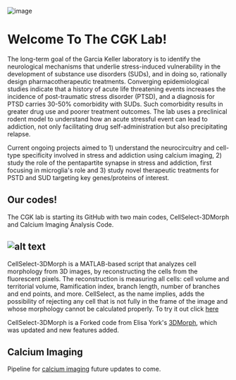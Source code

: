 

![image](https://github.com/CGK-Laboratory/.github/assets/133057205/8d953a9c-7f7c-467c-9540-a748011d97fc)



# Welcome To The CGK Lab!


The long-term goal of the Garcia Keller laboratory is to identify the neurological mechanisms that underlie stress-induced vulnerability in the development of substance use disorders (SUDs), and in doing so, rationally design pharmacotherapeutic treatments. Converging epidemiological studies indicate that a history of acute life threatening events increases the incidence of post-traumatic stress disorder (PTSD), and a diagnosis for PTSD carries 30-50% comorbidity with SUDs. Such comorbidity results in greater drug use and poorer treatment outcomes. The lab uses a preclinical rodent model to understand how an acute stressful event can lead to addiction, not only facilitating drug self-administration but also precipitating relapse.

Current ongoing projects aimed to 1) understand the neurocircuitry and cell-type specificity involved in stress and addiction using calcium imaging, 2) study the role of the pentapartite synapse in stress and addiction, first focusing in microglia's role  and 3) study novel therapeutic treatments for PSTD and SUD targeting key genes/proteins of interest.

Our codes!
------
The CGK lab is starting its GitHub with two main codes, CellSelect-3DMorph and Calcium Imaging Analysis Code. 
##  ![alt text](https://github.com/CGK-Laboratory/.github/assets/133057205/2d6d4003-04c6-4772-a32e-27d45efd12fa)

CellSelect-3DMorph is a MATLAB-based script that analyzes cell morphology from 3D images, by reconstructing the cells from the fluorescent pixels. The reconstruction is measuring all cells: cell volume and territorial volume, Ramification index, branch length, number of branches and end points, and more. CellSelect, as the name implies, adds the possibility of rejecting any cell that is not fully in the frame of the image and whose morphology cannot be calculated properly. To try it out click [here](https://github.com/CGK-Laboratory/CellSelect_3DMorph)

CellSelect-3DMorph is a Forked code from Elisa York's [3DMorph](https://github.com/ElisaYork/3DMorph), which was updated and new features added. 

## Calcium Imaging 
Pipeline for [calcium imaging](https://github.com/CGK-Laboratory/calcium_imaging_analysis_pipeline) future updates to come. 
